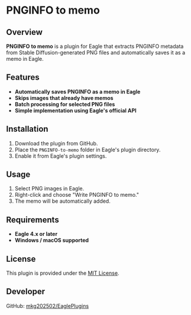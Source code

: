 # PNGINFO to memo

## Overview
**PNGINFO to memo** is a plugin for Eagle that extracts PNGINFO metadata from Stable Diffusion-generated PNG files and automatically saves it as a memo in Eagle.

## Features
- **Automatically saves PNGINFO as a memo in Eagle**
- **Skips images that already have memos**
- **Batch processing for selected PNG files**
- **Simple implementation using Eagle's official API**

## Installation
1. Download the plugin from GitHub.
2. Place the `PNGINFO-to-memo` folder in Eagle's plugin directory.
3. Enable it from Eagle's plugin settings.

## Usage
1. Select PNG images in Eagle.
2. Right-click and choose "Write PNGINFO to memo."
3. The memo will be automatically added.

## Requirements
- **Eagle 4.x or later**
- **Windows / macOS supported**

## License
This plugin is provided under the [MIT License](../LICENSE).

## Developer
GitHub: [mkg202502/EaglePlugins](https://github.com/mkg202502/EaglePlugins)
